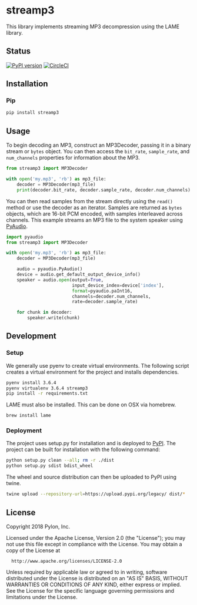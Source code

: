 # streamp3

This library implements streaming MP3 decompression using the LAME library.

## Status
[![PyPI version](https://badge.fury.io/py/streamp3.svg)](https://badge.fury.io/py/streamp3)
[![CircleCI](https://circleci.com/gh/pylon/streamp3.svg?style=shield)](https://circleci.com/gh/pylon/streamp3)

## Installation

### Pip
```bash
pip install streamp3
```

## Usage
To begin decoding an MP3, construct an MP3Decoder, passing it in a binary
stream or `bytes` object. You can then access the `bit_rate`, `sample_rate`,
and `num_channels` properties for information about the MP3.

```python
from streamp3 import MP3Decoder

with open('my.mp3', 'rb') as mp3_file:
    decoder = MP3Decoder(mp3_file)
    print(decoder.bit_rate, decoder.sample_rate, decoder.num_channels)
```

You can then read samples from the stream directly using the `read()` method
or use the decoder as an iterator. Samples are returned as `bytes` objects,
which are 16-bit PCM encoded, with samples interleaved across channels. This
example streams an MP3 file to the system speaker using
[PyAudio](https://pypi.org/project/PyAudio/).

```python
import pyaudio
from streamp3 import MP3Decoder

with open('my.mp3', 'rb') as mp3_file:
    decoder = MP3Decoder(mp3_file)

    audio = pyaudio.PyAudio()
    device = audio.get_default_output_device_info()
    speaker = audio.open(output=True,
                         input_device_index=device['index'],
                         format=pyaudio.paInt16,
                         channels=decoder.num_channels,
                         rate=decoder.sample_rate)

    for chunk in decoder:
        speaker.write(chunk)
```

## Development

### Setup
We generally use pyenv to create virtual environments. The following script
creates a virtual environment for the project and installs dependencies.

```bash
pyenv install 3.6.4
pyenv virtualenv 3.6.4 streamp3
pip install -r requirements.txt
```

LAME must also be installed. This can be done on OSX via homebrew.

```bash
brew install lame
```

### Deployment
The project uses setup.py for installation and is deployed to
[PyPI](https://pypi.org). The project can be built for installation with
the following command:

```bash
python setup.py clean --all; rm -r ./dist
python setup.py sdist bdist_wheel
```

The wheel and source distribution can then be uploaded to PyPI using twine.

```bash
twine upload --repository-url=https://upload.pypi.org/legacy/ dist/*
```

## License

Copyright 2018 Pylon, Inc.

  Licensed under the Apache License, Version 2.0 (the "License");
  you may not use this file except in compliance with the License.
  You may obtain a copy of the License at

      http://www.apache.org/licenses/LICENSE-2.0

  Unless required by applicable law or agreed to in writing, software
  distributed under the License is distributed on an "AS IS" BASIS,
  WITHOUT WARRANTIES OR CONDITIONS OF ANY KIND, either express or implied.
  See the License for the specific language governing permissions and
  limitations under the License.
